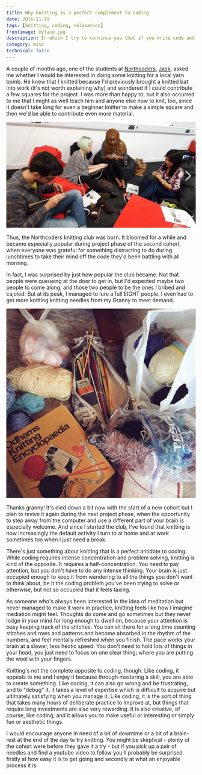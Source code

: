 ```yaml
---
title: Why knitting is a perfect complement to coding
date: 2016-11-19
tags: [knitting, coding, relaxation]
frontimage: myface.jpg
description: In which I try to convince you that if you write code and don't knit, you're making a huge mistake and could be living a far woolier, happier life.
category: misc
technical: false
---
```


A couple of months ago, one of the students at <a href="https://www.northcoders.com" target="_blank" rel="noopener noreferrer">Northcoders</a>, <a href="https://twitter.com/_jgilla_" target="_blank" rel="noopener noreferrer">Jack</a>, asked me whether I would be interested in doing some knitting for a local yarn bomb. He knew that I knitted because I'd previously brought a knitted bat into work (it's not worth explaining why) and wondered if I could contribute a few squares for the project. I was more than happy to, but it also occurred to me that I might as well teach him and anyone else how to knit, too, since it doesn't take long for even a beginner knitter to make a simple square and then we'd be able to contribute even more material.

![Knit Club](./img/knitclub.png)

Thus, the Northcoders knitting club was born. It bloomed for a while and became especially popular during project phase of the second cohort, when everyone was grateful for something distracting to do during lunchtimes to take their mind off the code they'd been battling with all morning.

In fact, I was surprised by just how popular the club became. Not that people were queueing at the door to get in, but I'd expected maybe two people to come along, and those two people to be the ones I bribed and cajoled. But at its peak, I managed to lure a full EIGHT people. I even had to get more knitting knitting needles from my Granny to meet demand.

![Yarn from Granny](./img/knitting.png)

Thanks granny! It's died down a bit now with the start of a new cohort but I plan to revive it again during the next project phase, when the opportunity to step away from the computer and use a different part of your brain is especially welcome. And since I started the club, I've found that knitting is now increasingly the default activity I turn to at home and at work sometimes too when I just need a break.

There's just something about knitting that is a perfect antidote to coding. While coding requires intense concentration and problem solving, knitting is kind of the opposite. It requires a half-concentration. You need to pay attention, but you don't have to do any intense thinking. Your brain is just occupied enough to keep it from wandering to all the things you don't want to think about, be it the coding problem you've been trying to solve or otherwise, but not so occupied that it feels taxing.

As someone who's always been interested in the idea of meditation but never managed to make it work in practice, knitting feels like how I imagine mediation might feel. Thoughts do come and go sometimes but they never lodge in your mind for long enough to dwell on, because your attention is busy keeping track of the stitches. You can sit there for a long time counting stitches and rows and patterns and become absorbed in the rhythm of the numbers, and feel mentally refreshed when you finish. The pace works your brain at a slower, less hectic speed. You don't need to hold lots of things in your head, you just need to focus on one clear thing; where you are putting the wool with your fingers.

Knitting's not the complete opposite to coding, though. Like coding, it appeals to me and I enjoy it because through mastering a skill, you are able to create something. Like coding, it can also go wrong and be frustrating, and to "debug" it, it takes a level of expertise which is difficult to acquire but ultimately satisfying when you manage it. Like coding, it is the sort of thing that takes many hours of deliberate practice to improve at, but things that require long investments are also very rewarding. It is also creative, of course, like coding, and it allows you to make useful or interesting or simply fun or aesthetic things.

I would encourage anyone in need of a bit of downtime or a bit of a brain-rest at the end of the day to try knitting. You might be skeptical - plenty of the cohort were before they gave it a try - but if you pick up a pair of needles and find a youtube video to follow you'll probably be surprised firstly at how easy it is to get going and secondly at what an enjoyable process it is.
